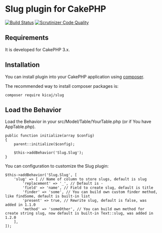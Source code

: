 # Slug plugin for CakePHP

[![Build Status](https://scrutinizer-ci.com/g/kicaj/slug/badges/build.png?b=master)](https://scrutinizer-ci.com/g/kicaj/slug/build-status/master)
[![Scrutinizer Code Quality](https://scrutinizer-ci.com/g/kicaj/slug/badges/quality-score.png?b=master)](https://scrutinizer-ci.com/g/kicaj/slug/?branch=master)

## Requirements

It is developed for CakePHP 3.x.

## Installation

You can install plugin into your CakePHP application using [composer](http://getcomposer.org).

The recommended way to install composer packages is:

```
composer require kicaj/slug
```

Load the Behavior
---------------------

Load the Behavior in your src/Model/Table/YourTable.php (or if You have AppTable.php). 
```
public function initialize(array $config)
{
    parent::initialize($config);

    $this->addBehavior('Slug.Slug');
}
```

You can configuration to customize the Slug plugin:
```
$this->addBehavior('Slug.Slug', [
    'slug' => [ // Name of column to store slugs, default is slug
        'replacement' => '_', // Default is -
        'field' => 'name', // Field to create slug, default is title
        'finder' => 'some', // You can build own custom finder method, like findSome, default is built-in list
        'present' => true, // Rewrite slug, default is false, was added in 1.1.0
        'method' => 'someOther', // You can build own method for create string slug, now default is built-in Text::slug, was added in 1.2.0
    ],
]);
```
